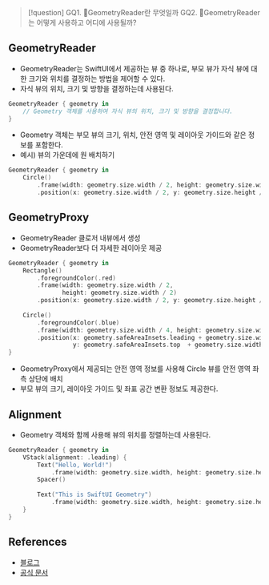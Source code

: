 >[!question]
>GQ1. GeometryReader란 무엇일까
>GQ2. GeometryReader는 어떻게 사용하고 어디에 사용될까?

## GeometryReader
- GeometryReader는 SwiftUI에서 제공하는 뷰 중 하나로, 부모 뷰가 자식 뷰에 대한 크기와 위치를 결정하는 방법을 제어할 수 있다.
- 자식 뷰의 위치, 크기 및 방향을 결정하는데 사용된다. 
```swift
GeometryReader { geometry in 
	// Geometry 객체를 사용하여 자식 뷰의 위치, 크기 및 방향을 결정합니다.
}
```
- Geometry 객체는 부모 뷰의 크기, 위치, 안전 영역 및 레이아웃 가이드와 같은 정보를 포함한다.
- 예시) 뷰의 가운데에 원 배치하기
```swift
GeometryReader { geometry in 
	Circle() 
		.frame(width: geometry.size.width / 2, height: geometry.size.width / 2) 
		.position(x: geometry.size.width / 2, y: geometry.size.height / 2) }
```
## GeometryProxy
- GeometryReader 클로저 내뷰에서 생성
- GeometryReader보다 더 자세한 레이아웃 제공
```swift
GeometryReader { geometry in
	Rectangle()
		.foregroundColor(.red)
		.frame(width: geometry.size.width / 2,
			   height: geometry.size.width / 2)
		.position(x: geometry.size.width / 2, y: geometry.size.height / 2)
		
	Circle()
		.foregroundColor(.blue)
		.frame(width: geometry.size.width / 4, height: geometry.size.width / 4)
		.position(x: geometry.safeAreaInsets.leading + geometry.size.width / 8,
				  y: geometry.safeAreaInsets.top  + geometry.size.width / 8)
}
```
- GeometryProxy에서 제공되는 안전 영역 정보를 사용해 Circle 뷰를 안전 영역 좌측 상단에 배치
- 부모 뷰의 크기, 레이아웃 가이드 및 좌표 공간 변환 정보도 제공한다.

## Alignment
- Geometry 객체와 함께 사용해 뷰의 위치를 정렬하는데 사용된다.
```swift
GeometryReader { geometry in 
	VStack(alignment: .leading) { 
		Text("Hello, World!") 
			.frame(width: geometry.size.width, height: geometry.size.height / 2) 
		Spacer() 
		
		Text("This is SwiftUI Geometry") 
			.frame(width: geometry.size.width, height: geometry.size.height / 2) 
	} 
}
```

## References
- [블로그](https://bulmang-ios.tistory.com/53)
- [공식 문서](https://developer.apple.com/documentation/swiftui/geometryreader)